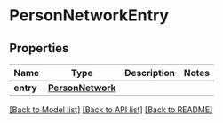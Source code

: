 # PersonNetworkEntry

## Properties
Name | Type | Description | Notes
------------ | ------------- | ------------- | -------------
**entry** | [**PersonNetwork**](PersonNetwork.md) |  | 

[[Back to Model list]](../README.md#documentation-for-models) [[Back to API list]](../README.md#documentation-for-api-endpoints) [[Back to README]](../README.md)

